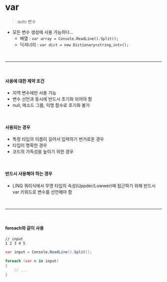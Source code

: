 # var

> auto 변수

* 모든 변수 생성에 사용 가능하다...
  * 배열 : `var array = Console.ReadLine().Split();`
  * 딕셔너리 : `var dict = new Dictionary<string,int>();`

<br>

---

<br>

#### 사용에 대한 제약 조건

* 지역 변수에만 사용 가능
* 변수 선언과 동시에 반드시 초기화 되어야 함
* null, 메소드 그룹, 익명 함수로 초기화 불가

<br>

#### 사용되는 경우

* 특정 타입의 이름이 길어서 입력하기 번거로운 경우
* 타입이 명확한 경우
* 코드의 가독성을 높이기 위한 경우

<br>

#### 반드시 사용해야 하는 경우

* LINQ 쿼리식에서 무명 타입의 속성(Uppder/Lowwer)에 접근하기 위해 반드시 var 키워드로 변수를 선언해야 함 

<br>

---

<br>

#### foreach와 같이 사용

```
// input
1 2 3 4 5
```

```c#
var input = Console.ReadLine().Split();

foreach (var n in input)
{
	// ...
}
```

